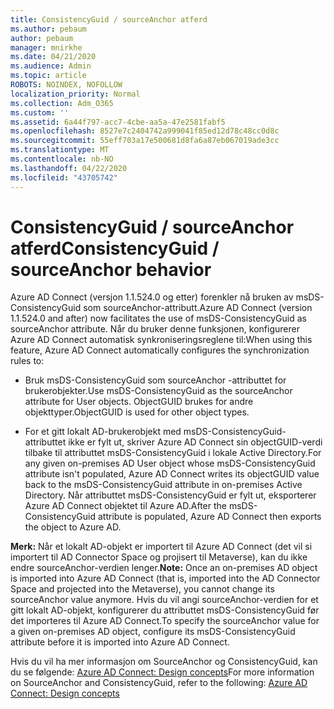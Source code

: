 ```yaml
---
title: ConsistencyGuid / sourceAnchor atferd
ms.author: pebaum
author: pebaum
manager: mnirkhe
ms.date: 04/21/2020
ms.audience: Admin
ms.topic: article
ROBOTS: NOINDEX, NOFOLLOW
localization_priority: Normal
ms.collection: Adm_O365
ms.custom: ''
ms.assetid: 6a44f797-acc7-4cbe-aa5a-47e2581fabf5
ms.openlocfilehash: 8527e7c2404742a999041f85ed12d78c48cc0d8c
ms.sourcegitcommit: 55eff703a17e500681d8fa6a87eb067019ade3cc
ms.translationtype: MT
ms.contentlocale: nb-NO
ms.lasthandoff: 04/22/2020
ms.locfileid: "43705742"
---
```

# <a name="consistencyguid--sourceanchor-behavior"></a><span data-ttu-id="defac-102">ConsistencyGuid / sourceAnchor atferd</span><span class="sxs-lookup"><span data-stu-id="defac-102">ConsistencyGuid / sourceAnchor behavior</span></span>

<span data-ttu-id="defac-103">Azure AD Connect (versjon 1.1.524.0 og etter) forenkler nå bruken av msDS-ConsistencyGuid som sourceAnchor-attributt.</span><span class="sxs-lookup"><span data-stu-id="defac-103">Azure AD Connect (version 1.1.524.0 and after) now facilitates the use of msDS-ConsistencyGuid as sourceAnchor attribute.</span></span> <span data-ttu-id="defac-104">Når du bruker denne funksjonen, konfigurerer Azure AD Connect automatisk synkroniseringsreglene til:</span><span class="sxs-lookup"><span data-stu-id="defac-104">When using this feature, Azure AD Connect automatically configures the synchronization rules to:</span></span>
  
- <span data-ttu-id="defac-105">Bruk msDS-ConsistencyGuid som sourceAnchor -attributtet for brukerobjekter.</span><span class="sxs-lookup"><span data-stu-id="defac-105">Use msDS-ConsistencyGuid as the sourceAnchor attribute for User objects.</span></span> <span data-ttu-id="defac-106">ObjectGUID brukes for andre objekttyper.</span><span class="sxs-lookup"><span data-stu-id="defac-106">ObjectGUID is used for other object types.</span></span>
    
- <span data-ttu-id="defac-107">For et gitt lokalt AD-brukerobjekt med msDS-ConsistencyGuid-attributtet ikke er fylt ut, skriver Azure AD Connect sin objectGUID-verdi tilbake til attributtet msDS-ConsistencyGuid i lokale Active Directory.</span><span class="sxs-lookup"><span data-stu-id="defac-107">For any given on-premises AD User object whose msDS-ConsistencyGuid attribute isn't populated, Azure AD Connect writes its objectGUID value back to the msDS-ConsistencyGuid attribute in on-premises Active Directory.</span></span> <span data-ttu-id="defac-108">Når attributtet msDS-ConsistencyGuid er fylt ut, eksporterer Azure AD Connect objektet til Azure AD.</span><span class="sxs-lookup"><span data-stu-id="defac-108">After the msDS-ConsistencyGuid attribute is populated, Azure AD Connect then exports the object to Azure AD.</span></span>
    
 <span data-ttu-id="defac-109">**Merk:** Når et lokalt AD-objekt er importert til Azure AD Connect (det vil si importert til AD Connector Space og projisert til Metaverse), kan du ikke endre sourceAnchor-verdien lenger.</span><span class="sxs-lookup"><span data-stu-id="defac-109">**Note:** Once an on-premises AD object is imported into Azure AD Connect (that is, imported into the AD Connector Space and projected into the Metaverse), you cannot change its sourceAnchor value anymore.</span></span> <span data-ttu-id="defac-110">Hvis du vil angi sourceAnchor-verdien for et gitt lokalt AD-objekt, konfigurerer du attributtet msDS-ConsistencyGuid før det importeres til Azure AD Connect.</span><span class="sxs-lookup"><span data-stu-id="defac-110">To specify the sourceAnchor value for a given on-premises AD object, configure its msDS-ConsistencyGuid attribute before it is imported into Azure AD Connect.</span></span> 
  
<span data-ttu-id="defac-111">Hvis du vil ha mer informasjon om SourceAnchor og ConsistencyGuid, kan du se følgende: [Azure AD Connect: Design concepts](https://docs.microsoft.com/azure/active-directory/connect/active-directory-aadconnect-design-concepts)</span><span class="sxs-lookup"><span data-stu-id="defac-111">For more information on SourceAnchor and ConsistencyGuid, refer to the following: [Azure AD Connect: Design concepts](https://docs.microsoft.com/azure/active-directory/connect/active-directory-aadconnect-design-concepts)</span></span>
  

